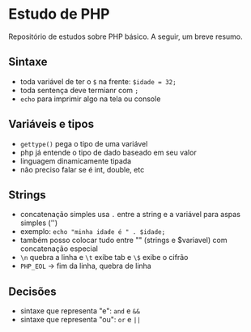 # Estudo de PHP

Repositório de estudos sobre PHP básico. A seguir, um breve resumo.

## Sintaxe

- toda variável de ter o `$` na frente: `$idade = 32;`
- toda sentença deve termianr com `;`
- `echo` para imprimir algo na tela ou console

## Variáveis e tipos

- `gettype()` pega o tipo de uma variável
- php já entende o tipo de dado baseado em seu valor
- linguagem dinamicamente tipada
- não preciso falar se é int, double, etc

## Strings

- concatenação simples usa `.` entre a string e a variável para aspas simples ('')
- exemplo: `echo "minha idade é " . $idade;` 
- também posso colocar tudo entre "" (strings e $variavel) com concatenação especial
- `\n` quebra a linha e `\t` exibe tab e `\$` exibe o cifrão
- `PHP_EOL` -> fim da linha, quebra de linha

## Decisões

- sintaxe que representa "e": `and` e `&&`
- sintaxe que representa "ou": `or` e `||`
